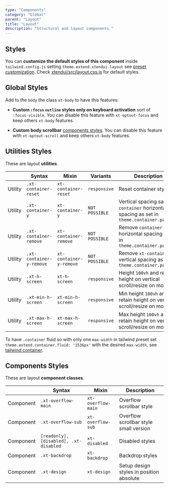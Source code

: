 ```yaml
---
type: "Components"
category: "Global"
parent: "Layout"
title: "Layout"
description: "Structural and layout components."
---
```


## Styles

You can **customize the default styles of this component** inside `tailwind.config.js` setting `theme.extend.xtendui.layout` see [preset customization](/components/tailwind-preset#customization). Check [xtendui/src/layout.css.js](https://github.com/minimit/xtendui/blob/beta/src/layout.css.js) for default styles.

## Global Styles

Add to the `body` the class `xt-body` to have this features:

* **Custom `:focus` `outline` styles only on keyboard activation** sort of `:focus-visible`. You can disable this feature with `xt-optout-focus` and keep others `xt-body` features.

* **Custom body scrollbar** [components styles](/components/layout#components-styles). You can disable this feature with `xt-optout-scroll` and keep others `xt-body` features.

## Utilities Styles

These are layout **utilities**.

<div class="xt-overflow-sub overflow-y-hidden overflow-x-scroll my-5 xt-my-auto w-full">

|                      | Syntax                          | Mixin            | Variants               | Description                   |
| ----------------------- | ----------------------------------------- | -----------------------------| ----------------------------- | ----------------------------- |
| Utility                  | `.xt-container-reset`       | `xt-container-reset`                | `responsive`                | Reset container styles            |
| Utility                  | `.xt-container-y`       | `xt-container-y`                | `NOT POSSIBLE`                | Vertical spacing same as `container` horizontal spacing as set in `theme.container.padding`             |
| Utility                  | `.xt-container-remove`       | `xt-container-remove`                | `NOT POSSIBLE`                | Remove `container` horizontal spacing as set in `theme.container.padding`             |
| Utility                  | `.xt-container-y-remove`       | `xt-container-y-remove`                | `NOT POSSIBLE`                | Remove `xt-container-y` vertical spacing as set in `theme.container.padding`             |
| Utility                  | `.xt-h-screen`       | `xt-h-screen`                | `responsive`                | Height `100vh` and retain height on vertical scroll/resize on mobile           |
| Utility                  | `.xt-min-h-screen`       | `xt-min-h-screen`                | `responsive`                | Min height `100vh` and retain height on vertical scroll/resize on mobile           |
| Utility                  | `.xt-max-h-screen`       | `xt-max-h-screen`                | `responsive`                | Max height `100vh` and retain height on vertical scroll/resize on mobile           |

</div>

To have `.container` fluid so with only one `max-width` in tailwind preset set `theme.extend.container.fluid: '1536px'` with the desired `max-width`, see [tailwind container](https://tailwindcss.com/docs/container).

## Components Styles

These are layout **component classes**.

<div class="xt-overflow-sub overflow-y-hidden overflow-x-scroll my-5 xt-my-auto w-full">

|               | Syntax                          | Mixin               | Description                   |
| ----------------------- | ----------------------------------------- | ----------------------------- | ----------------------------- |
| Component                  | `.xt-overflow-main`                     | `xt-overflow-main`                | Overflow scrollbar style            |
| Component                  | `.xt-overflow-sub`                     | `xt-overflow-sub`                | Overflow scrollbar style small version            |
| Component                  | `[readonly], [disabled], .xt-disabled`                     | `xt-disabled`                | Disabled styles            |
| Component                  | `.xt-backdrop`                     | `xt-backdrop`                | Backdrop styles            |
| Component                  | `.xt-design`                     | `xt-design`                | Setup design styles in position absolute            |

</div>
